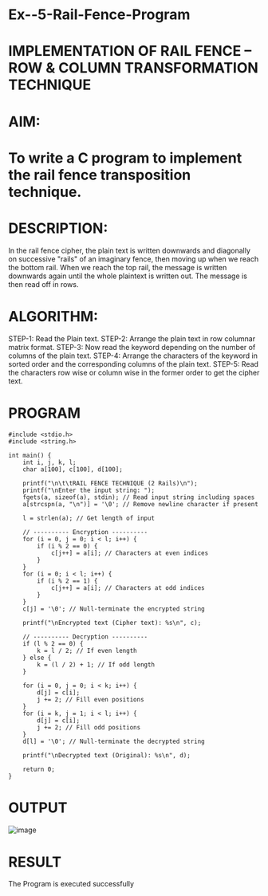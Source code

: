 # Ex--5-Rail-Fence-Program

# IMPLEMENTATION OF RAIL FENCE – ROW & COLUMN TRANSFORMATION TECHNIQUE

# AIM:

# To write a C program to implement the rail fence transposition technique.

# DESCRIPTION:

In the rail fence cipher, the plain text is written downwards and diagonally on successive "rails" of an imaginary fence, then moving up when we reach the bottom rail. When we reach the top rail, the message is written downwards again until the whole plaintext is written out. The message is then read off in rows.

# ALGORITHM:

STEP-1: Read the Plain text.
STEP-2: Arrange the plain text in row columnar matrix format.
STEP-3: Now read the keyword depending on the number of columns of the plain text.
STEP-4: Arrange the characters of the keyword in sorted order and the corresponding columns of the plain text.
STEP-5: Read the characters row wise or column wise in the former order to get the cipher text.

# PROGRAM
```
#include <stdio.h>
#include <string.h>

int main() {
    int i, j, k, l;
    char a[100], c[100], d[100];

    printf("\n\t\tRAIL FENCE TECHNIQUE (2 Rails)\n");
    printf("\nEnter the input string: ");
    fgets(a, sizeof(a), stdin); // Read input string including spaces
    a[strcspn(a, "\n")] = '\0'; // Remove newline character if present

    l = strlen(a); // Get length of input

    // ---------- Encryption ----------
    for (i = 0, j = 0; i < l; i++) {
        if (i % 2 == 0) {
            c[j++] = a[i]; // Characters at even indices
        }
    }
    for (i = 0; i < l; i++) {
        if (i % 2 == 1) {
            c[j++] = a[i]; // Characters at odd indices
        }
    }
    c[j] = '\0'; // Null-terminate the encrypted string

    printf("\nEncrypted text (Cipher text): %s\n", c);

    // ---------- Decryption ----------
    if (l % 2 == 0) {
        k = l / 2; // If even length
    } else {
        k = (l / 2) + 1; // If odd length
    }

    for (i = 0, j = 0; i < k; i++) {
        d[j] = c[i];
        j += 2; // Fill even positions
    }
    for (i = k, j = 1; i < l; i++) {
        d[j] = c[i];
        j += 2; // Fill odd positions
    }
    d[l] = '\0'; // Null-terminate the decrypted string

    printf("\nDecrypted text (Original): %s\n", d);

    return 0;
}

```

# OUTPUT
![image](https://github.com/user-attachments/assets/6e2abb3d-e99b-4bd0-8627-51922dfdf614)



# RESULT
The Program is executed successfully
